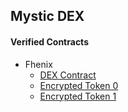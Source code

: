 ## Mystic DEX

#### Verified Contracts 
- Fhenix
  - [DEX Contract](https://explorer.testnet.fhenix.zone/address/0x8F1682410E2B5187D28b92280F38eff74868741d?tab=contract)
  - [Encrypted Token 0](https://explorer.testnet.fhenix.zone/address/0xF6463C63DE5aA98B004E8625adfEC06c662955E1?tab=contract)
  - [Encrypted Token 1](https://explorer.testnet.fhenix.zone/address/0xDF17B9821dBA7ce2cAdA171F70ad52526246B6c8?tab=contract)
  